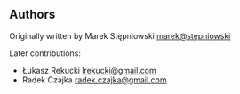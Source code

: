 Authors
-------

Originally written by Marek Stępniowski <marek@stepniowski>
	
Later contributions:
   
   * Łukasz Rekucki <lrekucki@gmail.com>
   * Radek Czajka <radek.czajka@gmail.com>
